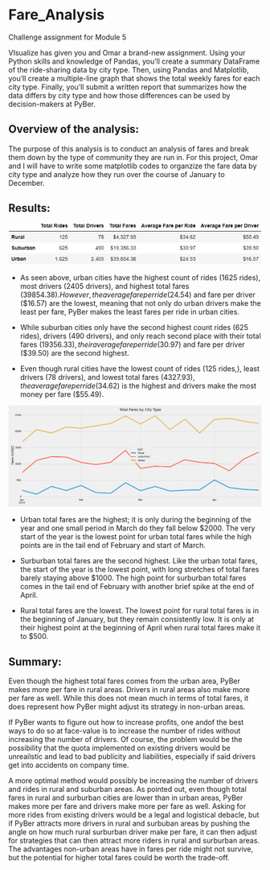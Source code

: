 # Fare_Analysis
Challenge assignment for Module 5

VIsualize has given you and Omar a brand-new assignment. Using your Python skills and knowledge of Pandas, you’ll create a summary DataFrame of the ride-sharing data by city type. Then, using Pandas and Matplotlib, you’ll create a multiple-line graph that shows the total weekly fares for each city type. Finally, you’ll submit a written report that summarizes how the data differs by city type and how those differences can be used by decision-makers at PyBer.

## Overview of the analysis:
The purpose of this analysis is to conduct an analysis of fares and break them down by the type of community they are run in. For this project, Omar and I will have to write some matplotlib codes to organzize the fare data by city type and analyze how they run over the course of January to December.  

## Results:

![Analysis of Fares by City Type](https://github.com/Itgotworse26/Fare_Analysis/blob/main/analysis/city_type_summary_df.png)

* As seen above, urban cities have the highest count of rides (1625 rides), most drivers (2405 drivers), and highest total fares ($39854.38). However, the average fare per ride ($24.54) and fare per driver ($16.57) are the lowest, meaning that not only do urban drivers make the least per fare, PyBer makes the least fares per ride in urban cities.

* While suburban cities only have the second highest count rides (625 rides), drivers (490 drivers), and only reach second place with their total fares ($19356.33), their average fare per ride ($30.97) and fare per driver ($39.50) are the second highest. 

* Even though rural cities have the lowest count of rides (125 rides,), least drivers (78 drivers), and lowest total fares ($4327.93), the average fare per ride ($34.62) is the highest and drivers make the most money per fare ($55.49).


![Analysis of Fares over Jan to April](https://github.com/Itgotworse26/Fare_Analysis/blob/main/analysis/PyBer_fare_summary.png)

* Urban total fares are the highest; it is only during the beginning of the year and one small period in March do they fall below $2000. The very start of the year is the lowest point for urban total fares while the high points are in the tail end of February and start of March.

* Surburban total fares are the second highest. Like the urban total fares, the start of the year is the lowest point, with long stretches of total fares barely staying above $1000. The high point for surburban total fares comes in the tail end of February with another brief spike at the end of April.

* Rural total fares are the lowest. The lowest point for rural total fares is in the beginning of January, but they remain consistently low. It is only at their highest point at the beginning of April when rural total fares make it to $500. 

## Summary:
Even though the highest total fares comes from the urban area, PyBer makes more per fare in rural areas. Drivers in rural areas also make more per fare as well. While this does not mean much in terms of total fares, it does represent how PyBer might adjust its strategy in non-urban areas. 

If PyBer wants to figure out how to increase profits, one andof the best ways to do so at face-value is to increase the number of rides without increasing the number of drivers. Of course, the problem would be the possibility that the quota implemented on existing drivers would be unreailstic and lead to bad publicity and liabilities, especially if said drivers get into accidents on company time. 

A more optimal method would possibly be increasing the number of drivers and rides in rural and suburban areas. As pointed out, even though total fares in rural and surburban cities are lower than in urban areas, PyBer makes more per fare and drivers make more per fare as well. Asking for more rides from existing drivers would be a legal and logistical debacle, but if PyBer attracts more drivers in rural and surbuban areas by pushing the angle on how much rural  surburban driver make per fare, it can then adjust for strategies that can then attract more riders in rural and surburban areas. The advantages non-urban areas have in fares per ride might not survive, but the potential for higher total fares could be worth the trade-off.  